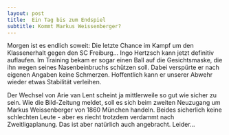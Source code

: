 ```yaml
---
layout: post
title:  Ein Tag bis zum Endspiel
subtitle: Kommt Markus Weissenberger?
---
```


Morgen ist es endlich soweit: Die letzte Chance im Kampf um den Klassenerhalt gegen den SC Freiburg... Ingo Hertzsch kann jetzt definitiv auflaufen. Im Training bekam er sogar einen Ball auf die Gesichtsmaske, die ihn wegen seines Nasenbeinbruchs schützen soll. Dabei verspürte er nach eigenen Angaben keine Schmerzen. Hoffentlich kann er unserer Abwehr wieder etwas Stabilität verleihen.

Der Wechsel von Arie van Lent scheint ja mittlerweile so gut wie sicher zu sein. Wie die Bild-Zeitung meldet, soll es sich beim zweiten Neuzugang um Markus Weissenberger von 1860 München handeln. Beides sicherlich keine schlechten Leute - aber es riecht trotzdem verdammt nach Zweitligaplanung. Das ist aber natürlich auch angebracht. Leider...
